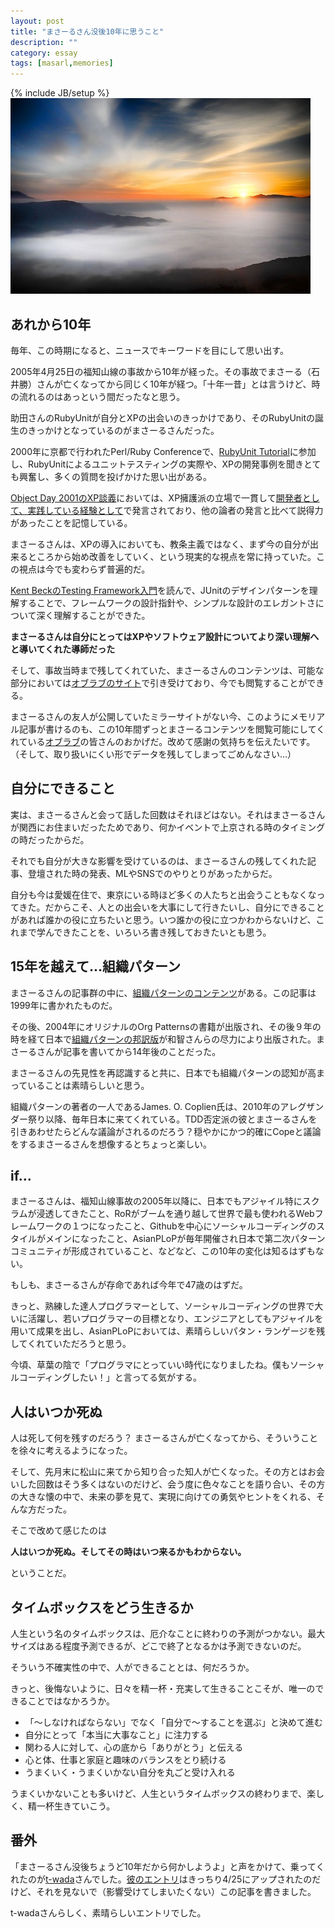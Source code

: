 ```yaml
---
layout: post
title: "まさーるさん没後10年に思うこと"
description: ""
category: essay
tags: [masarl,memories]
---
```

{% include JB/setup %}
<img src="/assets/images/masarl-eyecatch.jpg"/>

## あれから10年

毎年、この時期になると、ニュースでキーワードを目にして思い出す。

2005年4月25日の福知山線の事故から10年が経った。その事故でまさーる（石井勝）さんが亡くなってから同じく10年が経つ。「十年一昔」とは言うけど、時の流れるのはあっという間だったなと思う。

助田さんのRubyUnitが自分とXPの出会いのきっかけであり、そのRubyUnitの誕生のきっかけとなっているのがまさーるさんだった。

2000年に京都で行われたPerl/Ruby Conferenceで、[RubyUnit Tutorial](http://objectclub.jp/community/memorial/homepage3.nifty.com/masarl/article/xp-tutorial.html)に参加し、RubyUnitによるユニットテスティングの実際や、XPの開発事例を聞きとても興奮し、多くの質問を投げかけた思い出がある。

[Object Day 2001のXP談義](https://www.ogis-ri.co.jp/otc/hiroba/specials/oday2001/report/A3.html)においては、XP擁護派の立場で一貫して[開発者として、実践している経験として](http://objectclub.jp/community/memorial/homepage3.nifty.com/masarl/article/object-day-2001-xp-talk.html)で発言されており、他の論者の発言と比べて説得力があったことを記憶している。

まさーるさんは、XPの導入においても、教条主義ではなく、まず今の自分が出来るところから始め改善をしていく、という現実的な視点を常に持っていた。この視点は今でも変わらず普遍的だ。

[Kent BeckのTesting Framework入門](http://objectclub.jp/community/memorial/homepage3.nifty.com/masarl/article/testing-framework.htm)を読んで、JUnitのデザインパターンを理解することで、フレームワークの設計指針や、シンプルな設計のエレガントさについて深く理解することができた。

**まさーるさんは自分にとってはXPやソフトウェア設計についてより深い理解へと導いてくれた導師だった**

そして、事故当時まで残してくれていた、まさーるさんのコンテンツは、可能な部分においては[オブラブのサイト](http://objectclub.jp/community/memorial/homepage3.nifty.com/masarl/)で引き受けており、今でも閲覧することができる。

まさーるさんの友人が公開していたミラーサイトがない今、このようにメモリアル記事が書けるのも、この10年間ずっとまさーるコンテンツを閲覧可能にしてくれている[オブラブ](http://www.objectclub.jp)の皆さんのおかげだ。改めて感謝の気持ちを伝えたいです。（そして、取り扱いにくい形でデータを残してしまってごめんなさい…）

## 自分にできること

実は、まさーるさんと会って話した回数はそれほどはない。それはまさーるさんが関西にお住まいだったためであり、何かイベントで上京される時のタイミングの時だったからだ。

それでも自分が大きな影響を受けているのは、まさーるさんの残してくれた記事、登壇された時の発表、MLやSNSでのやりとりがあったからだ。

自分も今は愛媛在住で、東京にいる時ほど多くの人たちと出会うこともなくなってきた。だからこそ、人との出会いを大事にして行きたいし、自分にできることがあれば誰かの役に立ちたいと思う。いつ誰かの役に立つかわからないけど、これまで学んできたことを、いろいろ書き残しておきたいとも思う。

## 15年を越えて…組織パターン

まさーるさんの記事群の中に、[組織パターンのコンテンツ](http://objectclub.jp/community/memorial/homepage3.nifty.com/masarl/article/org-process-pattern.html)がある。この記事は1999年に書かれたものだ。

その後、2004年にオリジナルのOrg Patternsの書籍が出版され、その後９年の時を経て日本で[組織パターンの邦訳版](http://www.amazon.co.jp/%E7%B5%84%E7%B9%94%E3%83%91%E3%82%BF%E3%83%BC%E3%83%B3-Object-Oriented-SELECTION-Coplien/dp/4798128449)が和智さんらの尽力により出版された。まさーるさんが記事を書いてから14年後のことだった。

まさーるさんの先見性を再認識すると共に、日本でも組織パターンの認知が高まっていることは素晴らしいと思う。

組織パターンの著者の一人であるJames. O. Coplien氏は、2010年のアレグザンダー祭り以降、毎年日本に来てくれている。TDD否定派の彼とまさーるさんを引きあわせたらどんな議論がされるのだろう？穏やかにかつ的確にCopeと議論をするまさーるさんを想像するとちょっと楽しい。

## if…

まさーるさんは、福知山線事故の2005年以降に、日本でもアジャイル特にスクラムが浸透してきたこと、RoRがブームを通り越して世界で最も使われるWebフレームワークの１つになったこと、Githubを中心にソーシャルコーディングのスタイルがメインになったこと、AsianPLoPが毎年開催され日本で第二次パターンコミュニティが形成されていること、などなど、この10年の変化は知るはずもない。

もしも、まさーるさんが存命であれば今年で47歳のはずだ。

きっと、熟練した達人プログラマーとして、ソーシャルコーディングの世界で大いに活躍し、若いプログラマーの目標となり、エンジニアとしてもアジャイルを用いて成果を出し、AsianPLoPにおいては、素晴らしいパタン・ランゲージを残してくれていただろうと思う。

今頃、草葉の陰で「プログラマにとっていい時代になりましたね。僕もソーシャルコーディングしたい！」と言ってる気がする。

## 人はいつか死ぬ

人は死して何を残すのだろう？ まさーるさんが亡くなってから、そういうことを徐々に考えるようになった。

そして、先月末に松山に来てから知り合った知人が亡くなった。その方とはお会いした回数はそう多くはないのだけど、会う度に色々なことを語り合い、その方の大きな懐の中で、未来の夢を見て、実現に向けての勇気やヒントをくれる、そんな方だった。

そこで改めて感じたのは

**人はいつか死ぬ。そしてその時はいつ来るかもわからない。**

ということだ。

## タイムボックスをどう生きるか

人生という名のタイムボックスは、厄介なことに終わりの予測がつかない。最大サイズはある程度予測できるが、どこで終了となるかは予測できないのだ。

そういう不確実性の中で、人ができることとは、何だろうか。

きっと、後悔ないように、日々を精一杯・充実して生きることこそが、唯一のできることではなかろうか。

* 「〜しなければならない」でなく「自分で〜することを選ぶ」と決めて進む
* 自分にとって「本当に大事なこと」に注力する
* 関わる人に対して、心の底から「ありがとう」と伝える
* 心と体、仕事と家庭と趣味のバランスをとり続ける
* うまくいく・うまくいかない自分を丸ごと受け入れる

うまくいかないことも多いけど、人生というタイムボックスの終わりまで、楽しく、精一杯生きていこう。

## 番外

「まさーるさん没後ちょうど10年だから何かしようよ」と声をかけて、乗ってくれたのが[t-wada](http://t-wada.hatenablog.jp)さんでした。[彼のエントリ](http://t-wada.hatenablog.jp/entry/masarl-memories)はきっちり4/25にアップされたのだけど、それを見ないで（影響受けてしまいたくない）この記事を書きました。

t-wadaさんらしく、素晴らしいエントリでした。






